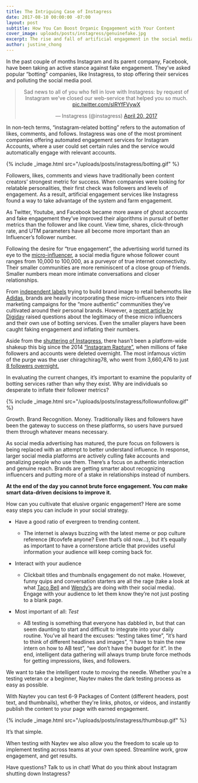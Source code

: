```yaml
---
title: The Intriguing Case of Instagress
date: 2017-08-10 00:00:00 -07:00
layout: post
subtitle: How You Can Boost Organic Engagement with Your Content
cover_image: uploads/posts/instagress/genuinefake.jpg
excerpt: The rise and fall of artificial engagement in the social media world.
author: justine_chong
---
```


In the past couple of months Instagram and its parent company, Facebook, have been taking an active stance against fake engagement. They’ve asked popular “botting” companies, like Instagress, to stop offering their services and polluting the social media pool. 

<center>
	<blockquote class="twitter-tweet" data-lang="en"><p lang="en" dir="ltr">Sad news to all of you who fell in love with Instagress: by request of  Instagram we&#39;ve closed our web-service that helped you so much. <a href="https://t.co/sIRYfFVywX">pic.twitter.com/sIRYfFVywX</a></p>&mdash; Instagress (@instagress) <a href="https://twitter.com/instagress/status/855006699568148480">April 20, 2017</a></blockquote><script async src="//platform.twitter.com/widgets.js" charset="utf-8"></script>
</center>


In non-tech terms, “instagram-related botting” refers to the automation of likes, comments, and follows. Instagress was one of the most prominent companies offering automated engagement services for Instagram Accounts, where a user could set certain rules and the service would automatically engage with relevant accounts. 

{% include _image.html src="/uploads/posts/instagress/botting.gif" %}

Followers, likes, comments and views have traditionally been content creators’ strongest metric for success. When companies were looking for relatable personalities, their first check was followers and levels of engagement. As a result, artificial engagement services like Instagress found a way to take advantage of the system and farm engagement. 

As Twitter, Youtube, and Facebook became more aware of ghost accounts and fake engagement they’ve improved their algorithms in pursuit of better metrics than the follower and like count. View time, shares, click-through rate, and UTM parameters have all become more important than an Influencer’s follower number. 

Following the desire for “true engagement”, the advertising world turned its eye to the [micro-influencer](https://digiday.com/marketing/micro-influencers/), a social media figure whose follower count ranges from 10,000 to 100,000, as a purveyor of true internet connectivity. Their smaller communities are more reminiscent of a close group of friends. Smaller numbers mean more intimate conversations and closer relationships. 

From [independent labels](https://www.forbes.com/sites/afifghannoum/2017/02/13/from-major-publicity-to-micro-influencers-spreading-the-word-about-biohms-breakthrough-probiotic/#4c16128ee8a2) trying to build brand image to retail behemoths like [Adidas](https://www.marketingweek.com/2016/10/06/adidas-on-redefining-influencer-marketing-through-dark-social/), brands are heavily incorporating these micro-influencers into their marketing campaigns for the “more authentic” communities they’ve cultivated around their personal brands. However, a [recent article by Digiday](https://digiday.com/marketing/wannabe-instagram-influencers-use-bots-appear-popular/) raised questions about the legitimacy of these micro influencers and their own use of botting services. Even the smaller players have been caught faking engagement and inflating their numbers. 

Aside from the [shuttering of Instagress](https://www.theverge.com/2017/4/20/15374080/instagram-bot-site-instagress-dead), there hasn’t been a platform-wide shakeup this big since the 2014 [“Instagram Rapture”](https://bits.blogs.nytimes.com/2014/12/18/millions-of-fake-instagram-users-disappear-in-purge/), when millions of fake followers and accounts were deleted overnight. The most infamous victim of the purge was the user chiragchirag78, who went from 3,660,476 to just [8 followers overnight.](https://motherboard.vice.com/en_us/article/ae34zb/the-biggest-victim-of-instagrams-robot-purge)

In evaluating the current changes, it’s important to examine the popularity of botting services rather than why they exist. Why are individuals so desperate to inflate their follower metrics? 

{% include _image.html src="/uploads/posts/instagress/followunfollow.gif" %}
 
Growth. Brand Recognition. Money. Traditionally likes and followers have been the gateway to success on these platforms, so users have pursued them through whatever means necessary. 

As social media advertising has matured, the pure focus on followers is being replaced with an attempt to better understand influence. In response, larger social media platforms are actively culling fake accounts and penalizing people who use them. There’s a focus on authentic interaction and genuine reach. Brands are getting smarter about recognizing influencers and putting more of a stake in relationships instead of numbers.

__At the end of the day you cannot brute force engagement. You _can_ make smart data-driven decisions to improve it.__

How can you cultivate that elusive organic engagement? Here are some easy steps you can include in your social strategy. 

- Have a good ratio of evergreen to trending content.

	- The internet is always buzzing with the latest meme or pop culture reference (#covfefe anyone? Even that’s old now...), but it’s equally as important to have a cornerstone article that provides useful information your audience will keep coming back for. 

- Interact with your audience
	- Clickbait titles and thumbnails engagement do not make. However, funny quips and conversation starters are all the rage (take a look at what [Taco Bell](https://www.linkdex.com/en-us/inked/social-media-strategy-taco-bell/) and [Wendy’s](http://mashable.com/2017/01/05/sassy-wendys-social-media-manager/) are doing with their social media). Engage with your audience to let them know they’re not just posting to a blank page. 

- Most important of all: *Test*
	- AB testing is something that everyone has dabbled in, but that can seem daunting to start and difficult to integrate into your daily routine. You’ve all heard the excuses: “testing takes time”, “it’s hard to think of different headlines and images”, “I have to train the new intern on how to AB test”, “we don’t have the budget for it”.  In the end, intelligent data gathering will always trump brute force methods for getting impressions, likes, and followers. 

We want to take the intelligent route to moving the needle. Whether you’re a testing veteran or a beginner, Naytev makes the dark testing process as easy as possible.

With Naytev you can test 6-9 Packages of Content (different headers, post text, and thumbnails), whether they're links, photos, or videos, and instantly publish the content to your page with earned engagement.

{% include _image.html src="/uploads/posts/instagress/thumbsup.gif" %}

It’s that simple.

When testing with Naytev we also allow you the freedom to scale up to implement testing across teams at your own speed. Streamline work, grow engagement, and get results. 

Have questions? Talk to us in chat! What do you think about Instagram shutting down Instagress? 
